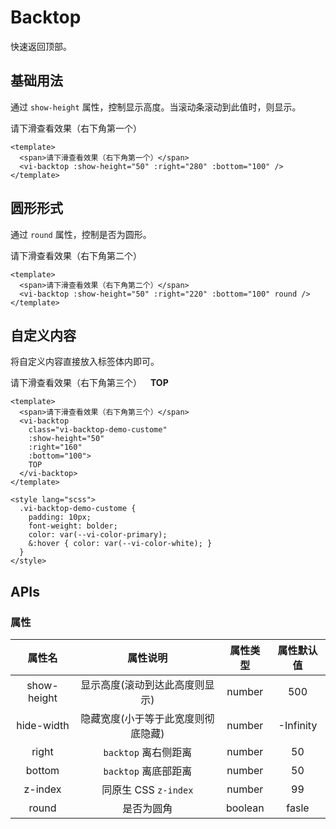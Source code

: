 # Backtop

快速返回顶部。

## 基础用法

通过 `show-height` 属性，控制显示高度。当滚动条滚动到此值时，则显示。

<div class="examples">
  <span>请下滑查看效果（右下角第一个）</span>
  <vi-backtop :show-height="50" :right="280" :bottom="100" />
</div>

```vue
<template>
  <span>请下滑查看效果（右下角第一个）</span>
  <vi-backtop :show-height="50" :right="280" :bottom="100" />
</template>
```

## 圆形形式

通过 `round` 属性，控制是否为圆形。

<div class="examples">
  <span>请下滑查看效果（右下角第二个）</span>
  <vi-backtop :show-height="50" :right="220" :bottom="100" round />
</div>

```vue
<template>
  <span>请下滑查看效果（右下角第二个）</span>
  <vi-backtop :show-height="50" :right="220" :bottom="100" round />
</template>
```

## 自定义内容

将自定义内容直接放入标签体内即可。

<div class="examples">
  <span>请下滑查看效果（右下角第三个）</span>
  <vi-backtop 
    class="vi-backtop-demo-custome" 
    :show-height="50" 
    :right="160" 
    :bottom="100">
    TOP
  </vi-backtop>
</div>

<style lang="scss">
.vi-backtop-demo-custome {
  padding: 10px;
  font-weight: bolder;
  color: var(--vi-color-primary);
  &:hover { color: var(--vi-color-white); }
}
</style>

```vue
<template>
  <span>请下滑查看效果（右下角第三个）</span>
  <vi-backtop 
    class="vi-backtop-demo-custome" 
    :show-height="50" 
    :right="160" 
    :bottom="100">
    TOP
  </vi-backtop>
</template>

<style lang="scss">
  .vi-backtop-demo-custome {
    padding: 10px;
    font-weight: bolder;
    color: var(--vi-color-primary);
    &:hover { color: var(--vi-color-white); }
  }
</style>
```

## APIs

### 属性

| 属性名 | 属性说明 | 属性类型 | 属性默认值 |
| :---: | :---: | :---: | :---: |
| show-height | 显示高度(滚动到达此高度则显示) | number | 500 |
| hide-width | 隐藏宽度(小于等于此宽度则彻底隐藏) | number | -Infinity |
| right | `backtop` 离右侧距离 | number | 50 |
| bottom | `backtop` 离底部距离 | number | 50 |
| z-index | 同原生 CSS `z-index` | number | 99 |
| round | 是否为圆角 | boolean | fasle |
